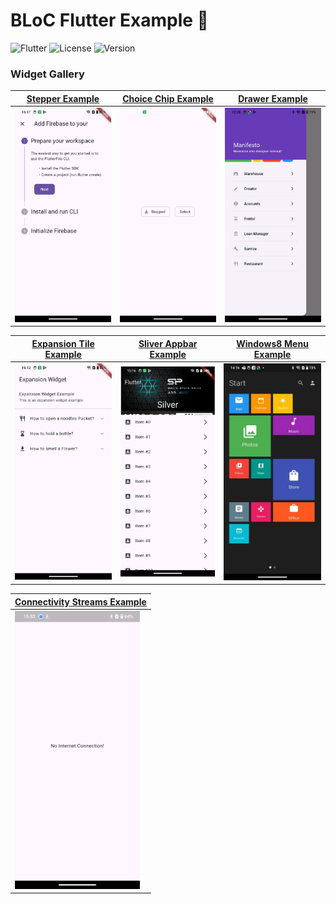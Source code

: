 
# BLoC Flutter Example 🚀

![Flutter](https://img.shields.io/badge/Flutter%20-%20Special%20Widgets%20-%20)
![License](https://img.shields.io/badge/license-MIT-green.svg)
![Version](https://img.shields.io/badge/version-1.0.0-brightgreen.svg)


### Widget Gallery 

| [Stepper Example](stepper-example.dart) | [Choice Chip Example](choice-chip-example.dart) | [Drawer Example](drawer-example.dart) |
|-----------------|-----------------|-----------------|
| <img src="https://github.com/ajazify/git_image/blob/main/snippet-images/stepper_example.png?raw=true" width="200"/> | <img src="https://github.com/ajazify/git_image/blob/main/snippet-images/choice_chip_example.png?raw=true" width="200"/> | <img src="https://github.com/ajazify/git_image/blob/main/snippet-images/drawer-example.jpg?raw=true" width="200"/> |

| [Expansion Tile Example](expansion-tile-example.dart) | [Sliver Appbar Example](slivers-appbar-example.dart) | [Windows8 Menu Example](windows-8-menu-example.dart) |
|-----------------|-----------------|-----------------|
| <img src="https://github.com/ajazify/git_image/blob/main/snippet-images/expansion_tile_example.png?raw=true" width="200"/> | <img src="https://github.com/ajazify/git_image/blob/main/snippet-images/sliver_app_bar_example.png?raw=true" width="200"/> | <img src="https://github.com/ajazify/git_image/blob/main/snippet-images/windows-8-menu-example.jpg?raw=true" width="200"/> |

| [Connectivity Streams Example](connectivity-streams-example.dart) | 
|-----------------|
| <img src="https://github.com/ajazify/git_image/blob/main/snippet-images/connectivity-streams.png?raw=true" width="200"/> | 
